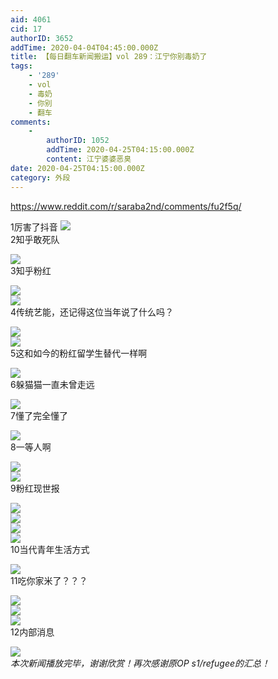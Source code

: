 ```yaml
---
aid: 4061
cid: 17
authorID: 3652
addTime: 2020-04-04T04:45:00.000Z
title: 【每日翻车新闻搬运】vol 289：江宁你别毒奶了
tags:
    - '289'
    - vol
    - 毒奶
    - 你别
    - 翻车
comments:
    -
        authorID: 1052
        addTime: 2020-04-25T04:15:00.000Z
        content: 江宁婆婆恶臭
date: 2020-04-25T04:15:00.000Z
category: 外段
---
```


https://www.reddit.com/r/saraba2nd/comments/fu2f5q/

1厉害了抖音 ![](https://images.weserv.nl/?url=https%3A%2F%2Fpreview.redd.it%2Fhningq9eejq41.jpg%3Fwidth%3D1080%26format%3Dpjpg%26auto%3Dwebp%26s%3D25538ca77879b65e2990cdc49b33af7928f8e221)  
2知乎敢死队

![](https://images.weserv.nl/?url=https%3A%2F%2Fpreview.redd.it%2Fpkfnb86eejq41.jpg%3Fwidth%3D951%26format%3Dpjpg%26auto%3Dwebp%26s%3D028c62af62875078c0aef9e4e9a17a1d7d0ad2e8)  
3知乎粉红

![](https://images.weserv.nl/?url=https%3A%2F%2Fpreview.redd.it%2F5kn6ww6eejq41.jpg%3Fwidth%3D1021%26format%3Dpjpg%26auto%3Dwebp%26s%3D37fa9df1bac93220e5a488a14924a1820645784e)  
![](https://images.weserv.nl/?url=https%3A%2F%2Fpreview.redd.it%2Fpn2gw67eejq41.jpg%3Fwidth%3D1024%26format%3Dpjpg%26auto%3Dwebp%26s%3Dd322e30ad5aa9f76add99aea9c58fc900fa4e8fa)  
4传统艺能，还记得这位当年说了什么吗？

![](https://images.weserv.nl/?url=https%3A%2F%2Fpreview.redd.it%2F8a7envrsejq41.png%3Fwidth%3D1062%26format%3Dpng%26auto%3Dwebp%26s%3Dbc311b01ef16efc3c62cab3f25afb234a27c5122)  
![](https://images.weserv.nl/?url=https%3A%2F%2Fpreview.redd.it%2Fsn67xh6eejq41.jpg%3Fwidth%3D1242%26format%3Dpjpg%26auto%3Dwebp%26s%3Ddd73de3229ff38539c567015f88770b8ed1fab6c)  
5这和如今的粉红留学生替代一样啊

![](https://images.weserv.nl/?url=https%3A%2F%2Fpreview.redd.it%2Fthdw6i6eejq41.jpg%3Fwidth%3D644%26format%3Dpjpg%26auto%3Dwebp%26s%3Def72c54f51da417b7e4f37d4c8bac75d300723c7)  
6躲猫猫一直未曾走远

![](https://images.weserv.nl/?url=https%3A%2F%2Fpreview.redd.it%2Fod1g9m6eejq41.jpg%3Fwidth%3D591%26format%3Dpjpg%26auto%3Dwebp%26s%3D3c0945624224f72aaa0c3b44be74ae57e885ee6c)  
7懂了完全懂了

![](https://images.weserv.nl/?url=https%3A%2F%2Fpreview.redd.it%2Fioaxah9eejq41.jpg%3Fwidth%3D591%26format%3Dpjpg%26auto%3Dwebp%26s%3D45b4ca87ad8e5ed5f236699fefa93d81c76c521d)  
8一等人啊

![](https://images.weserv.nl/?url=https%3A%2F%2Fpreview.redd.it%2Futhzhs6eejq41.jpg%3Fwidth%3D913%26format%3Dpjpg%26auto%3Dwebp%26s%3D012850fca709c82d49ececcd725822a134aee656)  
![](https://images.weserv.nl/?url=https%3A%2F%2Fpreview.redd.it%2Fl8i4y76eejq41.jpg%3Fwidth%3D600%26format%3Dpjpg%26auto%3Dwebp%26s%3D01a23eca3d0fca658962b472703f4265be693deb)  
9粉红现世报

![](https://images.weserv.nl/?url=https%3A%2F%2Fpreview.redd.it%2Fpzxpn96eejq41.jpg%3Fwidth%3D360%26format%3Dpjpg%26auto%3Dwebp%26s%3D922c776ba696219c6040aef354ce555504ff60ff)  
![](https://images.weserv.nl/?url=https%3A%2F%2Fpreview.redd.it%2Fdq4z2d6eejq41.jpg%3Fwidth%3D360%26format%3Dpjpg%26auto%3Dwebp%26s%3D27376a65252929ddc287af47b3ab66d1cbb61866)  
![](https://images.weserv.nl/?url=https%3A%2F%2Fpreview.redd.it%2Ftidxi96eejq41.jpg%3Fwidth%3D360%26format%3Dpjpg%26auto%3Dwebp%26s%3Df979d1dfbae0e55ccb779b8504a1a91f40dfae61)  
![](https://images.weserv.nl/?url=https%3A%2F%2Fpreview.redd.it%2F1m71va6eejq41.jpg%3Fwidth%3D360%26format%3Dpjpg%26auto%3Dwebp%26s%3D6a660d782c5cb8da1d2b97732455f6cb3878eeee)  
10当代青年生活方式

![](https://images.weserv.nl/?url=https%3A%2F%2Fpreview.redd.it%2F44iesc7eejq41.jpg%3Fwidth%3D1125%26format%3Dpjpg%26auto%3Dwebp%26s%3D8eec973bef17c9801235b6e13d15992fc10f58bf)  
11吃你家米了？？？

![](https://images.weserv.nl/?url=https%3A%2F%2Fpreview.redd.it%2Faxl7ha6eejq41.jpg%3Fwidth%3D360%26format%3Dpjpg%26auto%3Dwebp%26s%3Ddcf4d4b2a9ff54769fb30133c742cda7c2b11a98)  
![](https://images.weserv.nl/?url=https%3A%2F%2Fpreview.redd.it%2Fhucmy76eejq41.jpg%3Fwidth%3D336%26format%3Dpjpg%26auto%3Dwebp%26s%3D110c77758c4275e3aef8ab651c049c1fa218f417)  
![](https://images.weserv.nl/?url=https%3A%2F%2Fpreview.redd.it%2Fgecghb6eejq41.jpg%3Fwidth%3D342%26format%3Dpjpg%26auto%3Dwebp%26s%3Dff51b1fe3578d5eecc74286c5f2c0c7f72836520)  
12内部消息

![](https://images.weserv.nl/?url=https%3A%2F%2Fpreview.redd.it%2Fs2rgo4rdfjq41.jpg%3Fwidth%3D720%26format%3Dpjpg%26auto%3Dwebp%26s%3Df0aa54eb3af3ead9822bce04812375682b545389)  
_本次新闻播放完毕，谢谢欣赏！再次感谢原OP s1/refugee的汇总！_
